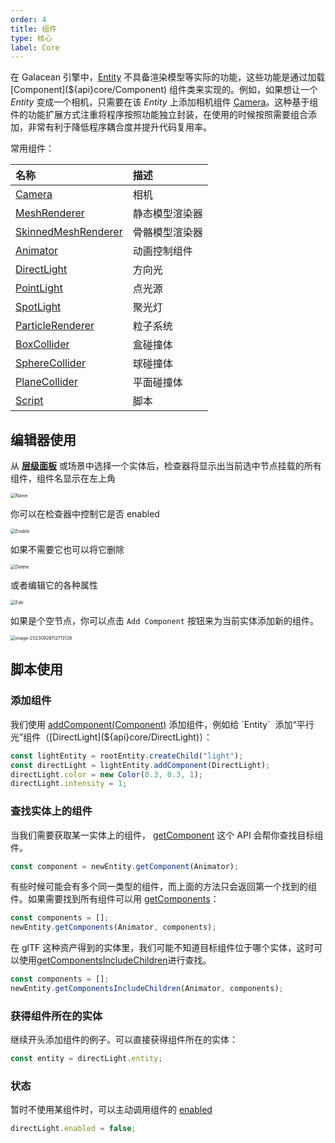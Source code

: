 ```yaml
---
order: 4
title: 组件
type: 核心
label: Core
---
```


在 Galacean 引擎中，[Entity](${api}core/Entity) 不具备渲染模型等实际的功能，这些功能是通过加载 [Component](${api}core/Component) 组件类来实现的。例如，如果想让一个 _Entity_ 变成一个相机，只需要在该 _Entity_ 上添加相机组件 [Camera](${api}core/Camera)。这种基于组件的功能扩展方式注重将程序按照功能独立封装，在使用的时候按照需要组合添加，非常有利于降低程序耦合度并提升代码复用率。

常用组件：

| 名称                                                  | 描述           |
| :---------------------------------------------------- | :------------- |
| [Camera](${api}core/Camera)                           | 相机           |
| [MeshRenderer](${api}core/MeshRenderer)               | 静态模型渲染器 |
| [SkinnedMeshRenderer](${api}core/SkinnedMeshRenderer) | 骨骼模型渲染器 |
| [Animator](${api}core/Animator)                       | 动画控制组件   |
| [DirectLight](${api}core/DirectLight)                 | 方向光         |
| [PointLight](${api}core/PointLight)                   | 点光源         |
| [SpotLight](${api}core/SpotLight)                     | 聚光灯         |
| [ParticleRenderer](${api}core/ParticleRenderer)       | 粒子系统       |
| [BoxCollider](${api}core/BoxCollider)                 | 盒碰撞体       |
| [SphereCollider](${api}core/SphereCollider)           | 球碰撞体       |
| [PlaneCollider](${api}core/PlaneCollider)             | 平面碰撞体     |
| [Script](${api}core/Script)                           | 脚本           |

## 编辑器使用

从 **[层级面板](${docs}interface-hierarchy)** 或场景中选择一个实体后，检查器将显示出当前选中节点挂载的所有组件，组件名显示在左上角

<img src="https://mdn.alipayobjects.com/huamei_3zduhr/afts/img/A*tZcpRrrYQcMAAAAAAAAAAAAADsJ_AQ/original" alt="Name" style="zoom:50%;" />

你可以在检查器中控制它是否 enabled

<img src="https://mdn.alipayobjects.com/huamei_3zduhr/afts/img/A*QRG8TZ1IorQAAAAAAAAAAAAADsJ_AQ/original" alt="Enable" style="zoom:50%;" />

如果不需要它也可以将它删除

<img src="https://mdn.alipayobjects.com/huamei_3zduhr/afts/img/A*uqFGQIHyLAwAAAAAAAAAAAAADsJ_AQ/original" alt="Delete" style="zoom:50%;" />

或者编辑它的各种属性

<img src="https://mdn.alipayobjects.com/huamei_3zduhr/afts/img/A*IFnGRYHdi7gAAAAAAAAAAAAADsJ_AQ/original" alt="Edit" style="zoom:50%;" />

如果是个空节点，你可以点击 `Add Component` 按钮来为当前实体添加新的组件。

<img src="https://gw.alipayobjects.com/zos/OasisHub/95d58dde-109f-44b2-89ef-2959ad8b4fe3/image-20230926112713126.png" alt="image-20230926112713126" style="zoom:50%;" />

## 脚本使用

### 添加组件

我们使用 [addComponent(Component)](${api}core/Entity#addComponent) 添加组件，例如给 `Entity`  添加“平行光”组件（[DirectLight](${api}core/DirectLight)）：

```typescript
const lightEntity = rootEntity.createChild("light");
const directLight = lightEntity.addComponent(DirectLight);
directLight.color = new Color(0.3, 0.3, 1);
directLight.intensity = 1;
```

### 查找实体上的组件

当我们需要获取某一实体上的组件， [getComponent](${api}core/Entity#getComponent) 这个 API 会帮你查找目标组件。

```typescript
const component = newEntity.getComponent(Animator);
```

有些时候可能会有多个同一类型的组件，而上面的方法只会返回第一个找到的组件。如果需要找到所有组件可以用 [getComponents](${api}core/Entity#getComponents)：

```typescript
const components = [];
newEntity.getComponents(Animator, components);
```

在 glTF 这种资产得到的实体里，我们可能不知道目标组件位于哪个实体，这时可以使用[getComponentsIncludeChildren](${api}core/Entity#getComponentsIncludeChildren)进行查找。

```typescript
const components = [];
newEntity.getComponentsIncludeChildren(Animator, components);
```

### 获得组件所在的实体

继续开头添加组件的例子。可以直接获得组件所在的实体：

```typescript
const entity = directLight.entity;
```

### 状态

暂时不使用某组件时，可以主动调用组件的 [enabled](${api}core/Component#enabled)

```typescript
directLight.enabled = false;
```
